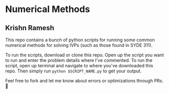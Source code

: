 # Numerical Methods
## Krishn Ramesh

This repo contains a bunch of python scripts for running some common numerical methods for solving IVPs (such as those found in SYDE 311).

To run the scripts, download or clone this repo. Open up the script you want to run and enter the problem details where I've commented. To run the script, open up terminal and navigate to where you've downloaded this repo. Then simply run `python $SCRIPT_NAME.py` to get your output.

Feel free to fork and let me know about errors or optimizations through PRs. 💯
